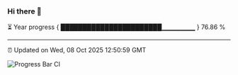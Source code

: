 ### Hi there 👋

⏳ Year progress { ███████████████████████▁▁▁▁▁▁▁ } 76.86 %

---

⏰ Updated on Wed, 08 Oct 2025 12:50:59 GMT

![Progress Bar CI](https://github.com/ZhaoGui/ZhaoGui/workflows/Progress%20Bar%20CI/badge.svg)
